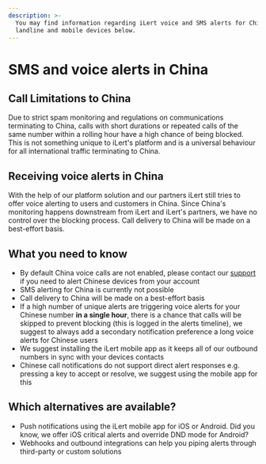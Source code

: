 ```yaml
---
description: >-
  You may find information regarding iLert voice and SMS alerts for Chinese
  landline and mobile devices below.
---
```


# SMS and voice alerts in China

## Call Limitations to China

Due to strict spam monitoring and regulations on communications terminating to China, calls with short durations or repeated calls of the same number within a rolling hour have a high chance of being blocked. This is not something unique to iLert's platform and is a universal behaviour for all international traffic terminating to China.

## Receiving voice alerts in China

With the help of our platform solution and our partners iLert still tries to offer voice alerting to users and customers in China. Since China's monitoring happens downstream from iLert and iLert's partners, we have no control over the blocking process. Call delivery to China will be made on a best-effort basis.

## What you need to know

* By default China voice calls are not enabled, please contact our [support](../../contact.md#support) if you need to alert Chinese devices from your account
* SMS alerting for China is currently not possible
* Call delivery to China will be made on a best-effort basis
* If a high number of unique alerts are triggering voice alerts for your Chinese number **in a single hour**, there is a chance that calls will be skipped to prevent blocking \(this is logged in the alerts timeline\), we suggest to always add a secondary notification preference a long voice alerts for Chinese users
* We suggest installing the iLert mobile app as it keeps all of our outbound numbers in sync with your devices contacts
* Chinese call notifications do not support direct alert responses e.g. pressing a key to accept or resolve, we suggest using the mobile app for this

## Which alternatives are available?

* Push notifications using the iLert mobile app for iOS or Android. Did you know, we offer iOS critical alerts and override DND mode for Android?
* Webhooks and outbound integrations can help you piping alerts through third-party or custom solutions

